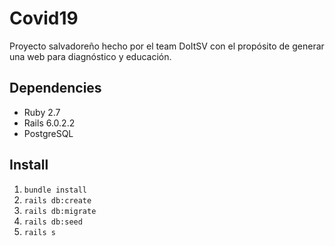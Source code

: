 # Covid19
Proyecto salvadoreño hecho por el team DoItSV con el propósito de generar una web para diagnóstico y educación.

## Dependencies
- Ruby 2.7
- Rails 6.0.2.2
- PostgreSQL

## Install
1) `bundle install`
2) `rails db:create`
3) `rails db:migrate`
4) `rails db:seed`
5) `rails s`
